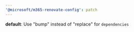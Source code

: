 ```yaml
---
'@microsoft/m365-renovate-config': patch
---
```


**default**: Use "bump" instead of "replace" for `dependencies`
